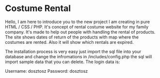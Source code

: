 # Costume Rental
Hello, I am here to introduce you to the new project I am creating in pure HTML / CSS / PHP. It's concept of rental costume website for my family company. It's made to help out people with handling the rental of products. The site shows dates of return of the products with map where the costumes are rented. Also it will show which rentals are expired.


The installation process is very easy just import the sql file into your database and change the infromations in /includes/config.php the sql will import sample data that you can delete. The login data is:

Username: dosztosz
Password: dosztosz
